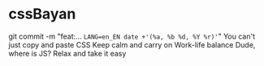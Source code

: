 # cssBayan

git commit -m "feat:... `LANG=en_EN date +'(%a, %b %d, %Y %r)'`"
You can't just copy and paste CSS
Keep calm and carry on
Work-life balance
Dude, where is JS?
Relax and take it easy